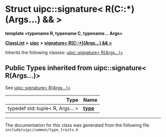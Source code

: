 

# Struct uipc::signature&lt; R(C::\*)(Args...) && &gt;

**template &lt;typename R, typename C, typename... Args&gt;**



[**ClassList**](annotated.md) **>** [**uipc**](namespaceuipc.md) **>** [**signature&lt; R(C::\*)(Args...) && &gt;**](structuipc_1_1signature_3_01_r_07_c_1_1_5_08_07_args_8_8_8_08_01_6_6_01_4.md)








Inherits the following classes: [uipc::signature&lt; R(Args...)&gt;](structuipc_1_1signature_3_01_r_07_args_8_8_8_08_4.md)
















## Public Types inherited from uipc::signature< R(Args...)>

See [uipc::signature&lt; R(Args...)&gt;](structuipc_1_1signature_3_01_r_07_args_8_8_8_08_4.md)

| Type | Name |
| ---: | :--- |
| typedef std::tuple&lt; R, Args... &gt; | [**type**](structuipc_1_1signature_3_01_r_07_args_8_8_8_08_4.md#typedef-type)  <br> |































































































------------------------------
The documentation for this class was generated from the following file `include/uipc/common/type_traits.h`


